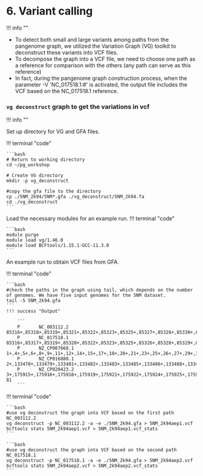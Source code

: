 # 6. Variant calling
!!! info ""

- To detect both small and large variants among paths from the pangenome graph, we utilized the Variation Graph (VG) toolkit to deconstruct these variants into VCF files.
- To decompose the graph into a VCF file, we need to choose one path as a reference for comparison with the others (any path can serve as this reference)
- In fact, during the pangenome graph construction process, when the parameter -V 'NC_017518.1:#' is activated, the output file includes the VCF based on the NC_017518.1 reference.

### `vg deconstruct` graph to get the variations in vcf 
!!! info ""

Set up directory for VG and GFA files.

!!! terminal "code"

    ```bash
    # Return to working directory
    cd ~/pg_workshop

    # Create VG directory
    mkdir -p vg_deconstruct

    #copy the gfa file to the directory
    cp ./5NM_2k94/5NM*.gfa ./vg_deconstruct/5NM_2k94.fa
    cd ./vg_deconstruct
    ```
    
Load the necessary modules for an example run.
!!! terminal "code"

    ```bash
    module purge
    module load vg/1.46.0
    module load BCFtools/1.15.1-GCC-11.3.0
    ```

An example run to obtain VCF files from GFA.

!!! terminal "code"

    ```bash
    #check the paths in the graph using tail, which depends on the number of genomes. We have five input genomes for the 5NM dataset. 
    tail -5 5NM_2k94.gfa
    ```
    !!! success "Output"
        
        ```
        P       NC_003112.2     85316+,85318+,85319+,85321+,85322+,85323+,85325+,85327+,85328+,85330+,85331+,85333+,85334+,85336+,85337+,85
        P       NC_017518.1     85316+,85317+,85319+,85320+,85322+,85323+,85325+,85326+,85328+,85329+,85331+,85332+,85334+,85335+,85337+,85
        P       NZ_CP007668.1   1+,4+,5+,6+,8+,9+,11+,12+,14+,15+,17+,18+,20+,21+,23+,25+,26+,27+,29+,31+,32+,34+,35+,37+,38+,39+,41+,43+,4
        P       NZ_CP016880.1   2+,133478+,133479+,133481+,133482+,133483+,133485+,133486+,133488+,133489+,133490+,133492+,133493+,133495+,
        P       NZ_CP020423.2   3+,175915+,175916+,175918+,175919+,175921+,175922+,175924+,175925+,175926+,175928+,175929+,175931+,175932+, 81
        ```


!!! terminal "code"

    ```bash
    #use vg deconstruct the graph into VCF based on the first path NC_003112.2
    vg deconstruct -p NC_003112.2 -a -e ./5NM_2k94.gfa > 5NM_2k94aep1.vcf
    bcftools stats 5NM_2k94aep1.vcf > 5NM_2k94aep1.vcf_stats
    ```

    ```bash
    #use vg deconstruct the graph into VCF based on the second path NC_017518.1
    vg deconstruct -p NC_017518.1 -a -e ./5NM_2k94.gfa > 5NM_2k94aep2.vcf
    bcftools stats 5NM_2k94aep2.vcf > 5NM_2k94aep2.vcf_stats
    ```

    
